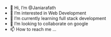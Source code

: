 - 👋 Hi, I’m @Janiarafath
- 👀 I’m interested in Web Development
- 🌱 I’m currently learning full stack development
- 💞️ I’m looking to collaborate on google
- 📫 How to reach me ...

<!---
Janiarafath/Janiarafath is a ✨ special ✨ repository because its `README.md` (this file) appears on your GitHub profile.
You can click the Preview link to take a look at your changes.
--->

